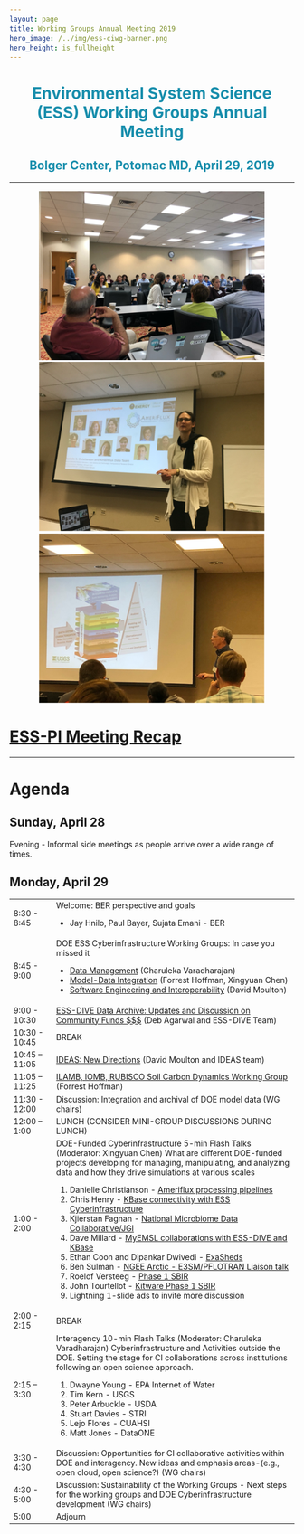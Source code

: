 ```yaml
---
layout: page
title: Working Groups Annual Meeting 2019
hero_image: /../img/ess-ciwg-banner.png
hero_height: is_fullheight
---
```


<h1 style="text-align:center;color:rgb(24,142,172)"> 
  Environmental System Science (ESS) Working Groups Annual Meeting 
</h1>
<h2 style="text-align:center;color:rgb(24,142,172)">
  Bolger Center, Potomac MD, April 29, 2019
</h2>

***

<p align="center">
  <img width="400" src="/events/working_group_meeting_2019/images/CIWG-2019-room-view.png">
  <img width="400" src="/events/working_group_meeting_2019/images/CIWG-2019-ESS-DIVE-Danielle.png">
  <img width="400" src="/events/working_group_meeting_2019/images/CIWG-2019-USGS-Tim.png">
</p>


# [ESS-PI Meeting Recap](/events/working_group_meeting_2019/recap/CESD-CIWG_AnnualMeeting-recap_2019-v2.pdf)

***

# Agenda

## Sunday, April 28

Evening - Informal side meetings as people arrive over a wide range of times.

## Monday, April 29

<div>
<table style="width: 100%">
    <colgroup>
       <col span="1" style="width: 15%;">
       <col span="1" style="width: 85%;">
    </colgroup>
<tbody>

<tr>
<td>8:30 - 8:45</td>
<td>Welcome: BER perspective and goals
<ul>
<li>Jay Hnilo, Paul Bayer, Sujata Emani - BER</li>
</ul>
</td>
</tr>

<tr>
<td>8:45 - 9:00</td>
<td>DOE ESS Cyberinfrastructure Working Groups: In case you missed it
<ul>
<li><a href="/events/working_group_meeting_2019/intro/CESD-CIWG_Data-Management_2019.pdf">Data Management</a> (Charuleka Varadharajan)</li>
<li><a href="/events/working_group_meeting_2019/intro/CESD-CIWG_Model-Data-Integration_2019.pdf">Model-Data Integration</a> (Forrest Hoffman, Xingyuan Chen)</li>
<li><a href="/events/working_group_meeting_2019/intro/CESD-CIWG_SE-Interoperability_2019.pdf">Software Engineering and Interoperability</a> (David Moulton)</li>
</ul>
</td>
</tr>

<tr>
<td>9:00 - 10:30</td>
<td><a href="/events/working_group_meeting_2019/intro/2019_CI_Meeting_ESS-DIVE_Data_Repository_Updates.pdf">ESS-DIVE Data Archive: Updates and Discussion on Community Funds $$$</a> (Deb Agarwal and ESS-DIVE Team)
</td>
</tr>

<tr>
<td>10:30 - 10:45</td>
<td>BREAK
</td>
</tr>

<tr>
<td>10:45 – 11:05</td>
<td><a href="/events/working_group_meeting_2019/intro/IDEAS-Watersheds-overview-v0.pdf">IDEAS: New Directions</a> (David Moulton and IDEAS team)
</td>
</tr>

<tr>
<td>11:05 – 11:25</td>
<td><a href="/events/working_group_meeting_2019/intro/Hoffman_ESS-Cyber-Infrastructure-ILAMB-IOMB-SoilC_20190429.pdf">ILAMB, IOMB, RUBISCO Soil Carbon Dynamics Working Group</a> (Forrest Hoffman)
</td>
</tr>

<tr>
<td>11:30 - 12:00</td>
<td>Discussion: Integration and archival of DOE model data (WG chairs)
</td>
</tr>

<tr>
<td>12:00 – 1:00</td>
<td>LUNCH (CONSIDER MINI-GROUP DISCUSSIONS DURING LUNCH)
</td>
</tr>

<tr>
<td>1:00 - 2:00</td>
<td>DOE-Funded Cyberinfrastructure 5-min Flash Talks (Moderator: Xingyuan Chen) What are different DOE-funded projects developing for managing, manipulating, and analyzing data and how they drive simulations at various scales
<ol>
<li>Danielle Christianson - <a href="/events/working_group_meeting_2019/flash/1_Christianson_CIworkshop2019.pdf">Ameriflux processing pipelines</a></li>
<li>Chris Henry - <a href="/events/working_group_meeting_2019/flash/2_Henry-KBaseFlashSlides.pdf">KBase connectivity with ESS Cyberinfrastructure</a></li>
<li>Kjierstan Fagnan - <a href="/events/working_group_meeting_2019/flash/3_Fagnan_ESSCI_NMDC_flash_talk.pdf">National Microbiome Data Collaborative/JGI</a></li>
<li>Dave Millard - <a href="/events/working_group_meeting_2019/flash/4_Millard_EMSL_ESS-DIVE_collaboration_flash.pdf">MyEMSL collaborations with ESS-DIVE and KBase</a></li>
<li>Ethan Coon and Dipankar Dwivedi - <a href="/events/working_group_meeting_2019/flash/5_Coon_ExaSheds_talk_DC_April28_2019_Dipankar.pdf">ExaSheds</a></li>
<li>Ben Sulman - <a href="/events/working_group_meeting_2019/flash/6_Sulman_E3SM-PFLOTRAN-Liaison_slides.pdf">NGEE Arctic - E3SM/PFLOTRAN Liaison talk</a></li>
<li>Roelof Versteeg - <a href="/events/working_group_meeting_2019/flash/7_cybermeeting_versteeg_flashtalk.pdf">Phase 1 SBIR</a></li>
<li>John Tourtellot - <a href="/events/working_group_meeting_2019/flash/8_Kitware-FromDataToModelsAndAnalytics.pdf">Kitware Phase 1 SBIR</a></li>
<li>Lightning 1-slide ads to invite more discussion</li>
</ol>
</td>
</tr>

<tr>
<td>2:00 - 2:15</td>
<td>BREAK
</td>
</tr>

<tr>
<td>2:15 – 3:30</td>
<td>Interagency 10-min Flash Talks  (Moderator: Charuleka Varadharajan)
Cyberinfrastructure and Activities outside the DOE. Setting the stage for CI collaborations across institutions following an open science approach.
<ol>
<li>Dwayne Young - EPA Internet of Water</li>
<li>Tim Kern - USGS</li>
<li>Peter Arbuckle - USDA</li>
<li>Stuart Davies - STRI </li>
<li>Lejo Flores - CUAHSI </li>
<li>Matt Jones - DataONE</li>
</ol>
</td>
</tr>

<tr>
<td>3:30 - 4:30</td>
<td>Discussion: Opportunities for CI collaborative activities within DOE and interagency. New ideas and emphasis areas-(e.g., open cloud, open science?) (WG chairs)
</td>
</tr>

<tr>
<td>4:30 - 5:00</td>
<td>Discussion: Sustainability of the Working Groups - Next steps for the working groups and DOE Cyberinfrastructure development (WG chairs)
</td>
</tr>

<tr>
<td>5:00</td>
<td>Adjourn
</td>
</tr>

</tbody>
</table>
</div>
<p>&nbsp;&nbsp;&nbsp;&nbsp;&nbsp;</p>


